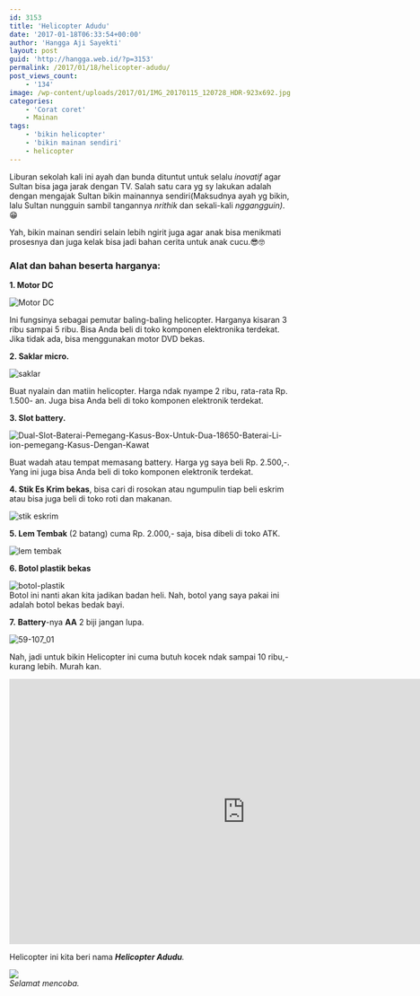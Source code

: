 ```yaml
---
id: 3153
title: 'Helicopter Adudu'
date: '2017-01-18T06:33:54+00:00'
author: 'Hangga Aji Sayekti'
layout: post
guid: 'http://hangga.web.id/?p=3153'
permalink: /2017/01/18/helicopter-adudu/
post_views_count:
    - '134'
image: /wp-content/uploads/2017/01/IMG_20170115_120728_HDR-923x692.jpg
categories:
    - 'Corat coret'
    - Mainan
tags:
    - 'bikin helicopter'
    - 'bikin mainan sendiri'
    - helicopter
---
```


Liburan sekolah kali ini ayah dan bunda dituntut untuk selalu *inovatif* agar Sultan bisa jaga jarak dengan TV. Salah satu cara yg sy lakukan adalah dengan mengajak Sultan bikin mainannya sendiri(Maksudnya ayah yg bikin, lalu Sultan nungguin sambil tangannya *nrithik* dan sekali-kali *nggangguin)*.😁

Yah, bikin mainan sendiri selain lebih ngirit juga agar anak bisa menikmati prosesnya dan juga kelak bisa jadi bahan cerita untuk anak cucu.😎🤓

### Alat dan bahan beserta harganya:

**1. Motor DC**

![Motor DC](http://hangga.web.id/wp-content/uploads/2017/01/Motor-DC-700x933.jpeg)

Ini fungsinya sebagai pemutar baling-baling helicopter. Harganya kisaran 3 ribu sampai 5 ribu. Bisa Anda beli di toko komponen elektronika terdekat. Jika tidak ada, bisa menggunakan motor DVD bekas.

**2. Saklar micro.**

![saklar](http://hangga.web.id/wp-content/uploads/2017/01/saklar.jpg)

Buat nyalain dan matiin helicopter. Harga ndak nyampe 2 ribu, rata-rata Rp. 1.500- an. Juga bisa Anda beli di toko komponen elektronik terdekat.

**3. Slot battery.**

![Dual-Slot-Baterai-Pemegang-Kasus-Box-Untuk-Dua-18650-Baterai-Li-ion-pemegang-Kasus-Dengan-Kawat](http://hangga.web.id/wp-content/uploads/2017/01/Dual-Slot-Baterai-Pemegang-Kasus-Box-Untuk-Dua-18650-Baterai-Li-ion-pemegang-Kasus-Dengan-Kawat-300x276.jpg)

Buat wadah atau tempat memasang battery. Harga yg saya beli Rp. 2.500,-. Yang ini juga bisa Anda beli di toko komponen elektronik terdekat.

**4. Stik Es Krim bekas**, bisa cari di rosokan atau ngumpulin tiap beli eskrim atau bisa juga beli di toko roti dan makanan.

![stik eskrim](http://hangga.web.id/wp-content/uploads/2017/01/stik-eskrim-700x525.jpg)

**5. Lem Tembak** (2 batang) cuma Rp. 2.000,- saja, bisa dibeli di toko ATK.

![lem tembak](http://hangga.web.id/wp-content/uploads/2017/01/lem-tembak.jpg)

**6. Botol plastik bekas**

![botol-plastik](http://hangga.web.id/wp-content/uploads/2017/01/botol-plastik-700x525.jpg)  
Botol ini nanti akan kita jadikan badan heli. Nah, botol yang saya pakai ini adalah botol bekas bedak bayi.

**7.** **Battery**-nya **AA** 2 biji jangan lupa.

![59-107_01](http://hangga.web.id/wp-content/uploads/2017/01/59-107_01-700x700.jpg)

Nah, jadi untuk bikin Helicopter ini cuma butuh kocek ndak sampai 10 ribu,- kurang lebih. Murah kan.

<iframe allow="accelerometer; autoplay; clipboard-write; encrypted-media; gyroscope; picture-in-picture; web-share" allowfullscreen="" frameborder="0" height="473" loading="lazy" src="https://www.youtube.com/embed/BfzwqxgVVSg?feature=oembed" title="Bikin Helicopter Sendiri" width="840"></iframe>

Helicopter ini kita beri nama ***Helicopter Adudu**.*

*![](https://static.wikia.nocookie.net/boboiboy/images/a/ab/Adu_Du_full_body_BoBoiBoy_Galaxy.png)  
Selamat mencoba.*
